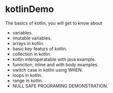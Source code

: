 # kotlinDemo
The basics of kotlin, 
you will get to know about 

- variables. 
- imutable variables.
- arrays in kotlin.
- basic key featurs of kotlin.
- collection in kotlin.
- kotlin interoperatable with java example.
- funnction, inline and with body examples.
- switch case in kotlin using WHEN.
- loops in kotlin.
- range in kotlin. 
- NULL SAFE PROGRAMING DEMONSTRATION.
